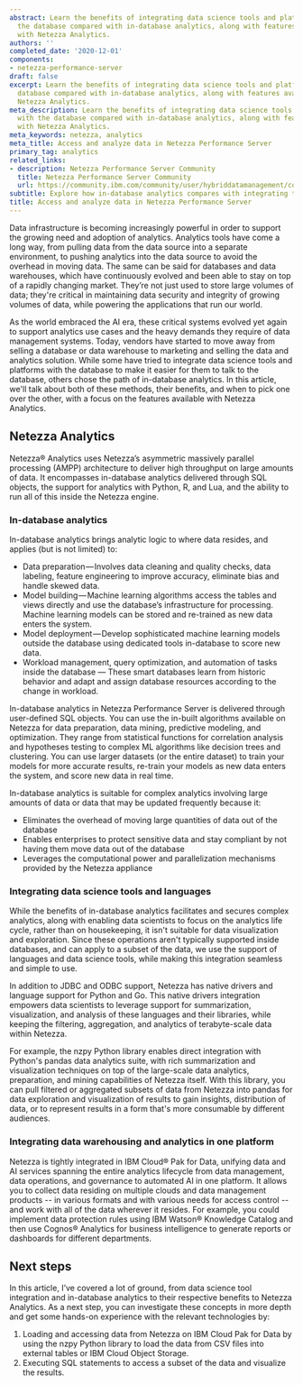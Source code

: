 ```yaml
---
abstract: Learn the benefits of integrating data science tools and platforms with
  the database compared with in-database analytics, along with features available
  with Netezza Analytics.
authors: ''
completed_date: '2020-12-01'
components:
- netezza-performance-server
draft: false
excerpt: Learn the benefits of integrating data science tools and platforms with the
  database compared with in-database analytics, along with features available with
  Netezza Analytics.
meta_description: Learn the benefits of integrating data science tools and platforms
  with the database compared with in-database analytics, along with features available
  with Netezza Analytics.
meta_keywords: netezza, analytics
meta_title: Access and analyze data in Netezza Performance Server
primary_tag: analytics
related_links:
- description: Netezza Performance Server Community
  title: Netezza Performance Server Community
  url: https://community.ibm.com/community/user/hybriddatamanagement/communities/community-home?CommunityKey=d9f9d5de-e89f-4a6a-84a0-31df8b81f182
subtitle: Explore how in-database analytics compares with integrating tools and platforms
title: Access and analyze data in Netezza Performance Server
---
```


Data infrastructure is becoming increasingly powerful in order to support the growing need and adoption of analytics. Analytics tools have come a long way, from pulling data from the data source into a separate environment, to pushing analytics into the data source to avoid the overhead in moving data. The same can be said for databases and data warehouses, which have continuously evolved and been able to stay on top of a rapidly changing market. They’re not just used to store large volumes of data; they're critical in maintaining data security and integrity of growing volumes of data, while powering the applications that run our world.

As the world embraced the AI era, these critical systems evolved yet again to support analytics use cases and the heavy demands they require of data management systems. Today, vendors have started to move away from selling a database or data warehouse to marketing and selling the data and analytics solution. While some have tried to integrate data science tools and platforms with the database to make it easier for them to talk to the database, others chose the path of in-database analytics. In this article, we'll talk about both of these methods, their benefits, and when to pick one over the other, with a focus on the features available with Netezza Analytics.

## Netezza Analytics

Netezza&reg; Analytics uses Netezza’s asymmetric massively parallel processing (AMPP) architecture to deliver high throughput on large amounts of data. It encompasses in-database analytics delivered through SQL objects, the support for analytics with Python, R, and Lua, and the ability to run all of this inside the Netezza engine.

### In-database analytics

In-database analytics brings analytic logic to where data resides, and applies (but is not limited) to:

* Data preparation — Involves data cleaning and quality checks, data labeling, feature engineering to improve accuracy, eliminate bias and handle skewed data.
* Model building — Machine learning algorithms access the tables and views directly and use the database’s infrastructure for processing. Machine learning models can be stored and re-trained as new data enters the system.
* Model deployment — Develop sophisticated machine learning models outside the database using dedicated tools in-database to score new data.
* Workload management, query optimization, and automation of tasks inside the database — These smart databases learn from historic behavior and adapt and assign database resources according to the change in workload.

In-database analytics in Netezza Performance Server is delivered through user-defined SQL objects. You can use the in-built algorithms available on Netezza for data preparation, data mining, predictive modeling, and optimization. They range from statistical functions for correlation analysis and hypotheses testing to complex ML algorithms like decision trees and clustering. You can use larger datasets (or the entire dataset) to train your models for more accurate results, re-train your models as new data enters the system, and score new data in real time.

In-database analytics is suitable for complex analytics involving large amounts of data or data that may be updated frequently because it:

* Eliminates the overhead of moving large quantities of data out of the database
* Enables enterprises to protect sensitive data and stay compliant by not having them move data out of the database
* Leverages the computational power and parallelization mechanisms provided by the Netezza appliance

### Integrating data science tools and languages

While the benefits of in-database analytics facilitates and secures complex analytics, along with enabling data scientists to focus on the analytics life cycle, rather than on housekeeping, it isn't suitable for data visualization and exploration. Since these operations aren't typically supported inside databases, and can apply to a subset of the data, we use the support of languages and data science tools, while making this integration seamless and simple to use.

In addition to JDBC and ODBC support, Netezza has native drivers and language support for Python and Go. This native drivers integration empowers data scientists to leverage support for summarization, visualization, and analysis of these languages and their libraries, while keeping the filtering, aggregation, and analytics of terabyte-scale data within Netezza.

For example, the nzpy Python library enables direct integration with Python's pandas data analytics suite, with rich summarization and visualization techniques on top of the large-scale data analytics, preparation, and mining capabilities of Netezza itself. With this library, you can pull filtered or aggregated subsets of data from Netezza into pandas for data exploration and visualization of results to gain insights, distribution of data, or to represent results in a form that's more consumable by different audiences.

### Integrating data warehousing and analytics in one platform

Netezza is tightly integrated in IBM Cloud&reg; Pak for Data, unifying data and AI services spanning the entire analytics lifecycle from data management, data operations, and governance to automated AI in one platform. It allows you to collect data residing on multiple clouds and data management products -- in various formats and with various needs for access control -- and work with all of the data wherever it resides. For example, you could implement data protection rules using IBM Watson&reg; Knowledge Catalog and then use Cognos&reg; Analytics for business intelligence to generate reports or dashboards for different departments.

## Next steps

In this article, I’ve covered a lot of ground, from data science tool integration and in-database analytics to their respective benefits to Netezza Analytics. As a next step, you can investigate these concepts in more depth and get some hands-on experience with the relevant technologies by:

1. Loading and accessing data from Netezza on IBM Cloud Pak for Data by using the nzpy Python library to load the data from CSV files into external tables or IBM Cloud Object Storage.
1. Executing SQL statements to access a subset of the data and visualize the results.